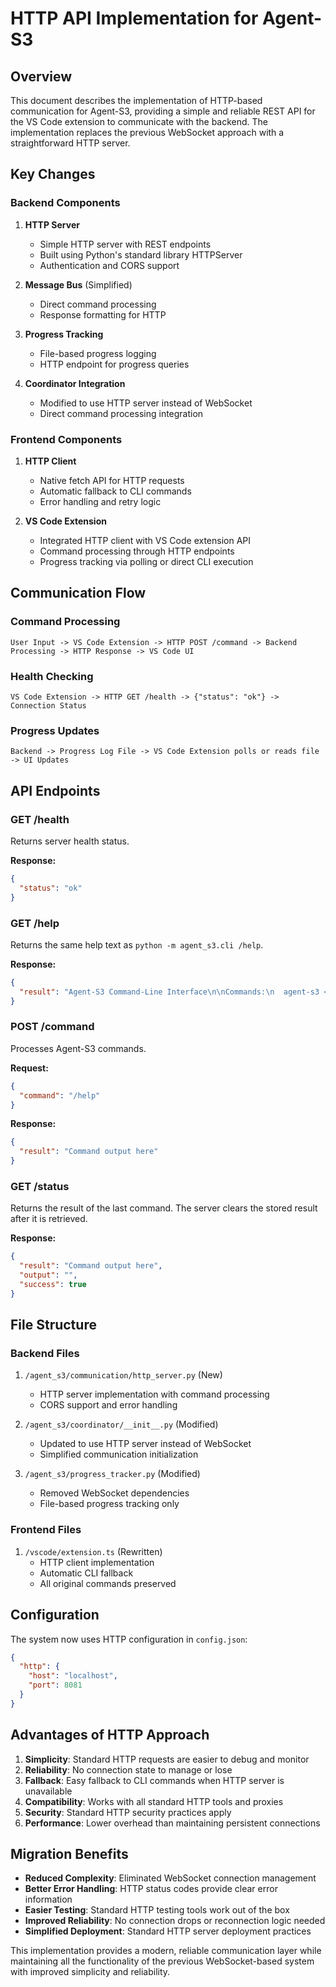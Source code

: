 # HTTP API Implementation for Agent-S3

## Overview

This document describes the implementation of HTTP-based communication for Agent-S3, providing a simple and reliable REST API for the VS Code extension to communicate with the backend. The implementation replaces the previous WebSocket approach with a straightforward HTTP server.

## Key Changes

### Backend Components

1. **HTTP Server**
   - Simple HTTP server with REST endpoints
   - Built using Python's standard library HTTPServer
   - Authentication and CORS support

2. **Message Bus** (Simplified)
   - Direct command processing
   - Response formatting for HTTP

3. **Progress Tracking**
   - File-based progress logging
   - HTTP endpoint for progress queries

4. **Coordinator Integration**
   - Modified to use HTTP server instead of WebSocket
   - Direct command processing integration

### Frontend Components

1. **HTTP Client**
   - Native fetch API for HTTP requests
   - Automatic fallback to CLI commands
   - Error handling and retry logic

2. **VS Code Extension**
   - Integrated HTTP client with VS Code extension API
   - Command processing through HTTP endpoints
   - Progress tracking via polling or direct CLI execution

## Communication Flow

### Command Processing
```
User Input -> VS Code Extension -> HTTP POST /command -> Backend Processing -> HTTP Response -> VS Code UI
```

### Health Checking
```
VS Code Extension -> HTTP GET /health -> {"status": "ok"} -> Connection Status
```

### Progress Updates
```
Backend -> Progress Log File -> VS Code Extension polls or reads file -> UI Updates
```

## API Endpoints

### GET /health
Returns server health status.

**Response:**
```json
{
  "status": "ok"
}
```

### GET /help
Returns the same help text as `python -m agent_s3.cli /help`.

**Response:**
```json
{
  "result": "Agent-S3 Command-Line Interface\n\nCommands:\n  agent-s3 <prompt>          - Process a change request (full workflow)\n  ..."
}
```

### POST /command
Processes Agent-S3 commands.

**Request:**
```json
{
  "command": "/help"
}
```

**Response:**
```json
{
  "result": "Command output here"
}
```
### GET /status
Returns the result of the last command. The server clears the stored result after it is retrieved.

**Response:**
```json
{
  "result": "Command output here",
  "output": "",
  "success": true
}
```


## File Structure

### Backend Files

1. `/agent_s3/communication/http_server.py` (New)
   - HTTP server implementation with command processing
   - CORS support and error handling

2. `/agent_s3/coordinator/__init__.py` (Modified)
   - Updated to use HTTP server instead of WebSocket
   - Simplified communication initialization

3. `/agent_s3/progress_tracker.py` (Modified)
   - Removed WebSocket dependencies
   - File-based progress tracking only

### Frontend Files

1. `/vscode/extension.ts` (Rewritten)
   - HTTP client implementation
   - Automatic CLI fallback
   - All original commands preserved

## Configuration

The system now uses HTTP configuration in `config.json`:

```json
{
  "http": {
    "host": "localhost",
    "port": 8081
  }
}
```

## Advantages of HTTP Approach

1. **Simplicity**: Standard HTTP requests are easier to debug and monitor
2. **Reliability**: No connection state to manage or lose
3. **Fallback**: Easy fallback to CLI commands when HTTP server is unavailable
4. **Compatibility**: Works with all standard HTTP tools and proxies
5. **Security**: Standard HTTP security practices apply
6. **Performance**: Lower overhead than maintaining persistent connections

## Migration Benefits

- **Reduced Complexity**: Eliminated WebSocket connection management
- **Better Error Handling**: HTTP status codes provide clear error information
- **Easier Testing**: Standard HTTP testing tools work out of the box
- **Improved Reliability**: No connection drops or reconnection logic needed
- **Simplified Deployment**: Standard HTTP server deployment practices

This implementation provides a modern, reliable communication layer while maintaining all the functionality of the previous WebSocket-based system with improved simplicity and reliability.